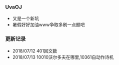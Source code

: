 ### UvaOJ
- 又是一个新坑
- 暑假好好加油www争取多刷一点题吧

### 更新记录
- 2018/07/12 401回文数
- 2018/07/13 10010沃尔多夫在哪里,10361自动作诗机